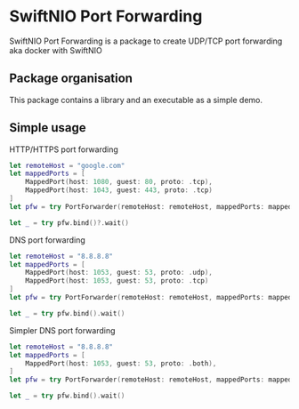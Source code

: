 # SwiftNIO Port Forwarding

SwiftNIO Port Forwarding is a package to create UDP/TCP port forwarding aka docker with SwiftNIO

## Package organisation

This package contains a library and an executable as a simple demo.

## Simple usage

HTTP/HTTPS port forwarding

```swift
let remoteHost = "google.com"
let mappedPorts = [
    MappedPort(host: 1080, guest: 80, proto: .tcp),
    MappedPort(host: 1043, guest: 443, proto: .tcp)
]
let pfw = try PortForwarder(remoteHost: remoteHost, mappedPorts: mappedPorts, bindAddress: "0.0.0.0")

let _ = try pfw.bind()?.wait()

```

DNS port forwarding

```swift
let remoteHost = "8.8.8.8"
let mappedPorts = [
    MappedPort(host: 1053, guest: 53, proto: .udp),
    MappedPort(host: 1053, guest: 53, proto: .tcp)
]
let pfw = try PortForwarder(remoteHost: remoteHost, mappedPorts: mappedPorts, bindAddress: "0.0.0.0", udpConnectionTTL: 5)

let _ = try pfw.bind().wait()

```

Simpler DNS port forwarding

```swift
let remoteHost = "8.8.8.8"
let mappedPorts = [
    MappedPort(host: 1053, guest: 53, proto: .both),
]
let pfw = try PortForwarder(remoteHost: remoteHost, mappedPorts: mappedPorts, bindAddress: "0.0.0.0", udpConnectionTTL: 5)

let _ = try pfw.bind().wait()

```

